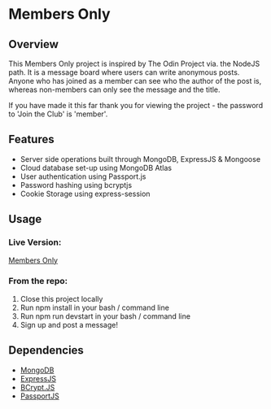 # Members Only

## Overview

This Members Only project is inspired by The Odin Project via. the NodeJS path. It is a message board where users can write anonymous posts. Anyone who has joined as a member can see who the author of the post is, whereas non-members can only see the message and the title.

If you have made it this far thank you for viewing the project - the password to 'Join the Club' is 'member'.

## Features

- Server side operations built through MongoDB, ExpressJS & Mongoose
- Cloud database set-up using MongoDB Atlas
- User authentication using Passport.js
- Password hashing using bcryptjs
- Cookie Storage using express-session

## Usage

### Live Version:

[Members Only](https://membersonly.georgewalker.dev/)

### From the repo:

1. Close this project locally
2. Run npm install in your bash / command line
3. Run npm run devstart in your bash / command line
4. Sign up and post a message!

## Dependencies

- [MongoDB](https://www.mongodb.com/)
- [ExpressJS](https://expressjs.com/)
- [BCrypt.JS](https://www.npmjs.com/package/bcryptjs)
- [PassportJS](https://www.passportjs.org/)
